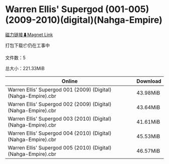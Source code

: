 # Warren Ellis' Supergod (001-005)(2009-2010)(digital)(Nahga-Empire)

[磁力链接⬇Magnet Link](magnet:?xt=urn:btih:44fec425b086c277efaf7335c9b8a959453bf4d2&dn=Warren%20Ellis%27%20Supergod%20%28001-005%29%282009-2010%29%28digital%29%28Nahga-Empire%29)

打包下载📦仍在工事中

文件数：5

总大小：221.33MiB

Online | Download
--- | ---
Warren Ellis' Supergod 001 (2009) (Digital) (Nahga-Empire).cbr | 43.98MiB
Warren Ellis' Supergod 002 (2009) (Digital) (Nahga-Empire).cbr | 43.64MiB
Warren Ellis' Supergod 003 (2010) (Digital) (Nahga-Empire).cbr | 41.61MiB
Warren Ellis' Supergod 004 (2010) (Digital) (Nahga-Empire).cbr | 45.53MiB
Warren Ellis' Supergod 005 (2010) (Digital) (Nahga-Empire).cbr | 46.57MiB